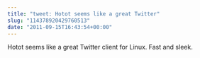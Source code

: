 ```yaml
---
title: "tweet: Hotot seems like a great Twitter"
slug: "114378920429760513"
date: "2011-09-15T16:43:54+00:00"
---
```

Hotot seems like a great Twitter client for Linux. Fast and sleek.